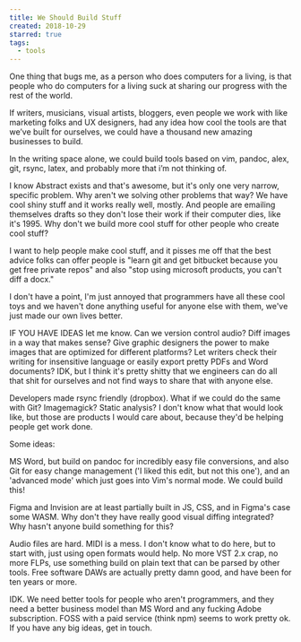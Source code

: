 ```yaml
---
title: We Should Build Stuff
created: 2018-10-29
starred: true
tags:
  - tools
---
```


One thing that bugs me, as a person who does computers for a living, is that
people who do computers for a living suck at sharing our progress with the rest
of the world.

If writers, musicians, visual artists, bloggers, even people we work with like
marketing folks and UX designers, had any idea how cool the tools are that we’ve
built for ourselves, we could have a thousand new amazing businesses to build.

In the writing space alone, we could build tools based on vim, pandoc, alex,
git, rsync, latex, and probably more that i’m not thinking of.

I know Abstract exists and that's awesome, but it's only one very narrow,
specific problem. Why aren't we solving other problems that way? We have cool
shiny stuff and it works really well, mostly. And people are emailing themselves
drafts so they don't lose their work if their computer dies, like it's 1995. Why
don't we build more cool stuff for other people who create cool stuff?

I want to help people make cool stuff, and it pisses me off that the best advice
folks can offer people is "learn git and get bitbucket because you get free private
repos" and also "stop using microsoft products, you can't diff a docx."

I don't have a point, I'm just annoyed that programmers have all these cool toys
and we haven't done anything useful for anyone else with them, we've just made
our own lives better.

IF YOU HAVE IDEAS let me know. Can we version control audio? Diff images in a
way that makes sense? Give graphic designers the power to make images that are
optimized for different platforms? Let writers check their writing for
insensitive language or easily export pretty PDFs and Word documents? IDK, but I
think it's pretty shitty that we engineers can do all that shit for ourselves
and not find ways to share that with anyone else.

Developers made rsync friendly (dropbox). What if we could do the same with Git?
Imagemagick? Static analysis? I don't know what that would look like, but those
are products I would care about, because they'd be helping people get work done.

Some ideas:

MS Word, but build on pandoc for incredibly easy file conversions, and also Git
for easy change management ('I liked this edit, but not this one'), and an
'advanced mode' which just goes into Vim's normal mode. We could build this!

Figma and Invision are at least partially built in JS, CSS, and in Figma's case
some WASM. Why don't they have really good visual diffing integrated? Why hasn't
anyone build something for this?

Audio files are hard. MIDI is a mess. I don't know what to do here, but to start
with, just using open formats would help. No more VST 2.x crap, no more FLPs,
use something build on plain text that can be parsed by other tools. Free
software DAWs are actually pretty damn good, and have been for ten years or
more.

IDK. We need better tools for people who aren't programmers, and they need a
better business model than MS Word and any fucking Adobe subscription. FOSS with
a paid service (think npm) seems to work pretty ok. If you have any big ideas,
get in touch.

